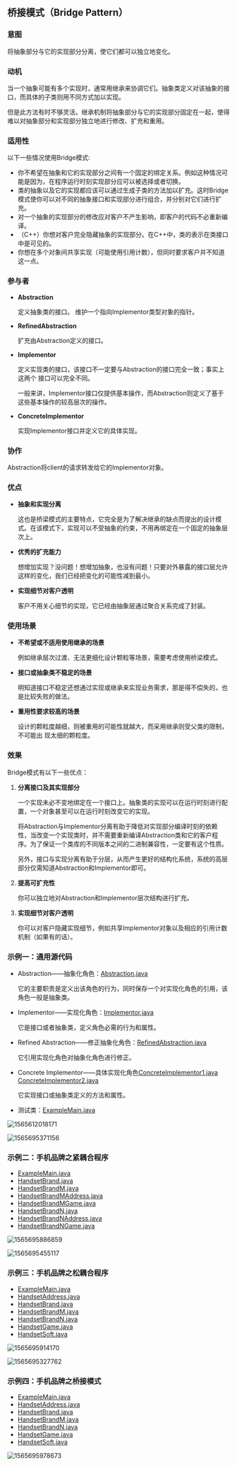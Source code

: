 ## 桥接模式（Bridge Pattern）

### 意图
将抽象部分与它的实现部分分离，使它们都可以独立地变化。

### 动机
当一个抽象可能有多个实现时，通常用继承来协调它们。抽象类定义对该抽象的接口，而具体的子类则用不同方式加以实现。

但是此方法有时不够灵活。继承机制将抽象部分与它的实现部分固定在一起，使得难以对抽象部分和实现部分独立地进行修改、扩充和重用。

### 适用性
以下一些情况使用Bridge模式:
-	你不希望在抽象和它的实现部分之间有一个固定的绑定关系。例如这种情况可能是因为，在程序运行时刻实现部分应可以被选择或者切换。
-	类的抽象以及它的实现都应该可以通过生成子类的方法加以扩充。这时Bridge模式使你可以对不同的抽象接口和实现部分进行组合，并分别对它们进行扩充。
-	对一个抽象的实现部分的修改应对客户不产生影响，即客户的代码不必重新编译。
-	（C++）你想对客户完全隐藏抽象的实现部分。在C++中，类的表示在类接口中是可见的。
-	你想在多个对象间共享实现（可能使用引用计数），但同时要求客户并不知道这一点。

### 参与者
- **Abstraction**

  定义抽象类的接口。
  维护一个指向Implementor类型对象的指针。

- **RefinedAbstraction**

  扩充由Abstraction定义的接口。

- **Implementor**

  定义实现类的接口，该接口不一定要与Abstraction的接口完全一致；事实上这两个
  接口可以完全不同。

  一般来讲，Implementor接口仅提供基本操作，而Abstraction则定义了基于这些基本操作的较高层次的操作。

- **ConcreteImplementor**

  实现Implementor接口并定义它的具体实现。

### 协作

Abstraction将client的请求转发给它的Implementor对象。

### 优点

- **抽象和实现分离**

  这也是桥梁模式的主要特点，它完全是为了解决继承的缺点而提出的设计模式。在该模式下，实现可以不受抽象的约束，不用再绑定在一个固定的抽象层次上。

- **优秀的扩充能力**

  想增加实现？没问题！想增加抽象，也没有问题！只要对外暴露的接口层允许这样的变化，我们已经把变化的可能性减到最小。

- **实现细节对客户透明**

  客户不用关心细节的实现，它已经由抽象层通过聚合关系完成了封装。

### 使用场景

- **不希望或不适用使用继承的场景**

  例如继承层次过渡、无法更细化设计颗粒等场景，需要考虑使用桥梁模式。

- **接口或抽象类不稳定的场景**

  明知道接口不稳定还想通过实现或继承来实现业务需求，那是得不偿失的，也是比较失败的做法。

- **重用性要求较高的场景**

  设计的颗粒度越细，则被重用的可能性就越大，而采用继承则受父类的限制，不可能出
  现太细的颗粒度。

### 效果
Bridge模式有以下一些优点：

1. **分离接口及其实现部分**

   一个实现未必不变地绑定在一个接口上。抽象类的实现可以在运行时刻进行配置，一个对象甚至可以在运行时刻改变它的实现。

   将Abstraction与Implementor分离有助于降低对实现部分编译时刻的依赖性，当改变一个实现类时，并不需要重新编译Abstraction类和它的客户程序。为了保证一个类库的不同版本之间的二进制兼容性，一定要有这个性质。

   另外，接口与实现分离有助于分层，从而产生更好的结构化系统，系统的高层部分仅需知道Abstraction和Implementor即可。

2. **提高可扩充性**

   你可以独立地对Abstraction和Implementor层次结构进行扩充。

3. **实现细节对客户透明**

   你可以对客户隐藏实现细节，例如共享Implementor对象以及相应的引用计数机制（如果有的话）。

### 示例一：通用源代码

- Abstraction——抽象化角色：[Abstraction.java](BridgePattern/src/main/java/com/jueee/example01/Abstraction.java)

  它的主要职责是定义出该角色的行为，同时保存一个对实现化角色的引用，该角色一般是抽象类。

- Implementor——实现化角色：[Implementor.java](BridgePattern/src/main/java/com/jueee/example01/Implementor.java)

  它是接口或者抽象类，定义角色必需的行为和属性。

- Refined Abstraction——修正抽象化角色：[RefinedAbstraction.java](BridgePattern/src/main/java/com/jueee/example01/RefinedAbstraction.java)

  它引用实现化角色对抽象化角色进行修正。

- Concrete Implementor——具体实现化角色[ConcreteImplementor1.java](BridgePattern/src/main/java/com/jueee/example01/ConcreteImplementor1.java)
  [ConcreteImplementor2.java](BridgePattern/src/main/java/com/jueee/example01/ConcreteImplementor2.java)

  它实现接口或抽象类定义的方法和属性。

-	测试类：[ExampleMain.java](BridgePattern/src/main/java/com/jueee/example01/ExampleMain.java)

![1565612018171](assets/1565612018171.png)

![1565695371156](assets/1565695371156.png)

### 示例二：手机品牌之紧耦合程序

-	[ExampleMain.java](BridgePattern/src/main/java/com/jueee/example02/ExampleMain.java)
-	[HandsetBrand.java](BridgePattern/src/main/java/com/jueee/example02/HandsetBrand.java)
-	[HandsetBrandM.java](BridgePattern/src/main/java/com/jueee/example02/HandsetBrandM.java)
-	[HandsetBrandMAddress.java](BridgePattern/src/main/java/com/jueee/example02/HandsetBrandMAddress.java)
-	[HandsetBrandMGame.java](BridgePattern/src/main/java/com/jueee/example02/HandsetBrandMGame.java)
-	[HandsetBrandN.java](BridgePattern/src/main/java/com/jueee/example02/HandsetBrandN.java)
-	[HandsetBrandNAddress.java](BridgePattern/src/main/java/com/jueee/example02/HandsetBrandNAddress.java)
-	[HandsetBrandNGame.java](BridgePattern/src/main/java/com/jueee/example02/HandsetBrandNGame.java)

![1565695886859](assets/1565695886859.png)

![1565695455117](assets/1565695455117.png)

### 示例三：手机品牌之松耦合程序

-	[ExampleMain.java](BridgePattern/src/main/java/com/jueee/example03/ExampleMain.java)
-	[HandsetAddress.java](BridgePattern/src/main/java/com/jueee/example03/HandsetAddress.java)
-	[HandsetBrand.java](BridgePattern/src/main/java/com/jueee/example03/HandsetBrand.java)
-	[HandsetBrandM.java](BridgePattern/src/main/java/com/jueee/example03/HandsetBrandM.java)
-	[HandsetBrandN.java](BridgePattern/src/main/java/com/jueee/example03/HandsetBrandN.java)
-	[HandsetGame.java](BridgePattern/src/main/java/com/jueee/example03/HandsetGame.java)
-	[HandsetSoft.java](BridgePattern/src/main/java/com/jueee/example03/HandsetSoft.java)

![1565695914170](assets/1565695914170.png)

![1565695327762](assets/1565695327762.png)

### 示例四：手机品牌之桥接模式

-	[ExampleMain.java](BridgePattern/src/main/java/com/jueee/example04/ExampleMain.java)
-	[HandsetAddress.java](BridgePattern/src/main/java/com/jueee/example04/HandsetAddress.java)
-	[HandsetBrand.java](BridgePattern/src/main/java/com/jueee/example04/HandsetBrand.java)
-	[HandsetBrandM.java](BridgePattern/src/main/java/com/jueee/example04/HandsetBrandM.java)
-	[HandsetBrandN.java](BridgePattern/src/main/java/com/jueee/example04/HandsetBrandN.java)
-	[HandsetGame.java](BridgePattern/src/main/java/com/jueee/example04/HandsetGame.java)
-	[HandsetSoft.java](BridgePattern/src/main/java/com/jueee/example04/HandsetSoft.java)

![1565695978673](assets/1565695978673.png)